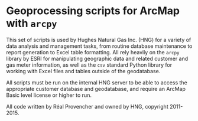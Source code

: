 # Geoprocessing scripts for ArcMap with `arcpy`
This set of scripts is used by Hughes Natural Gas Inc. (HNG) for a variety of data analysis and management tasks, from routine database maintenance to report generation to Excel table formatting. All rely heavily on the `arcpy` library by ESRI for manipulating geographic data and related customer and gas meter information, as well as the `csv` standard Python library for working with Excel files and tables outside of the geodatabase.

All scripts must be run on the internal HNG server to be able to access the appropriate customer database and geodatabase, and require an ArcMap Basic level license or higher to run.

All code written by Réal Provencher and owned by HNG, copyright 2011-2015.
